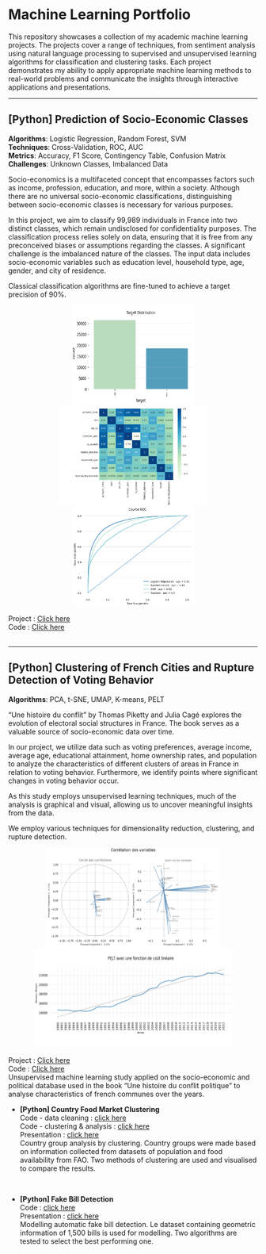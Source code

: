 # Machine Learning Portfolio

This repository showcases a collection of my academic machine learning projects. The projects cover a range of techniques, from sentiment analysis using natural language processing to supervised and unsupervised learning algorithms for classification and clustering tasks. Each project demonstrates my ability to apply appropriate machine learning methods to real-world problems and communicate the insights through interactive applications and presentations.
<br/>

----------

## [Python] Prediction of Socio-Economic Classes

**Algorithms**: Logistic Regression, Random Forest, SVM<br/>
**Techniques**: Cross-Validation, ROC, AUC<br/>
**Metrics**: Accuracy, F1 Score, Contingency Table, Confusion Matrix<br/>
**Challenges**: Unknown Classes, Imbalanced Data<br/>

Socio-economics is a multifaceted concept that encompasses factors such as income, profession, education, and more, within a society. Although there are no universal socio-economic classifications, distinguishing between socio-economic classes is necessary for various purposes.

In this project, we aim to classify 99,989 individuals in France into two distinct classes, which remain undisclosed for confidentiality purposes. The classification process relies solely on data, ensuring that it is free from any preconceived biases or assumptions regarding the classes. A significant challenge is the imbalanced nature of the classes. The input data includes socio-economic variables such as education level, household type, age, gender, and city of residence.

Classical classification algorithms are fine-tuned to achieve a target precision of 90%.<br/>

<p align="center">
  <img src="https://github.com/haejiyun/Machine-Learning/blob/main/Supervised%20Learning/distribution.png" alt="distribution" width="250" height="200">
  <img src="https://github.com/haejiyun/Machine-Learning/blob/main/Supervised%20Learning/heatmap.png" alt="heatmap" width="300" height="200">
  <img src="https://github.com/haejiyun/Machine-Learning/blob/main/Supervised%20Learning/ROC.png" alt="ROC" width="250" height="200">
<p/>

Project : <a href="https://github.com/haejiyun/Machine-Learning/blob/main/Supervised%20Learning/supervised_learning.pdf">Click here</a><br/>
Code : <a href="https://github.com/haejiyun/Machine-Learning/blob/main/Supervised%20Learning/supervised_learning.py">Click here</a><br/>
<br/>


----------

## [Python] Clustering of French Cities and Rupture Detection of Voting Behavior

**Algorithms**: PCA, t-SNE, UMAP, K-means, PELT<br/>

“Une histoire du conflit” by Thomas Piketty and Julia Cagé explores the evolution of electoral social structures in France. The book serves as a valuable source of socio-economic data over time.

In our project, we utilize data such as voting preferences, average income, average age, educational attainment, home ownership rates, and population to analyze the characteristics of different clusters of areas in France in relation to voting behavior. Furthermore, we identify points where significant changes in voting behavior occur.

As this study employs unsupervised learning techniques, much of the analysis is graphical and visual, allowing us to uncover meaningful insights from the data.

We employ various techniques for dimensionality reduction, clustering, and rupture detection.

<p align="center">
  <img src="https://github.com/haejiyun/Machine-Learning/blob/main/Unsupervised%20Learning/correlation-circle.png" alt="distribution" width="350" height="200">
  <img src="https://github.com/haejiyun/Machine-Learning/blob/main/Unsupervised%20Learning/pelt.png" alt="pelt" width="400" height="200">
<p/>


Project : [Click here](https://github.com/haejiyun/Machine-Learning/blob/main/Unsupervised%20Learning/Unsupervised_Learning_Haeji_YUN.pdf)<br/>
Code : [Click here](https://github.com/haejiyun/Machine-Learning/blob/main/Unsupervised%20Learning/Unsupervised_Learning_Haeji_YUN.py)<br/>
Unsupervised machine learning study applied on the socio-economic and political database used in the book “Une histoire du conflit politique” to analyse characteristics of french communes over the years.
<br/>









- **[Python] Country Food Market Clustering**<br/>
Code - data cleaning : [click here](https://github.com/haejiyun/Machine-Learning/blob/main/Sales%20Country%20Clustering/preparation_nettoyage.ipynb)<br/>
Code - clustering & analysis : [click here](https://github.com/haejiyun/Machine-Learning/blob/main/Sales%20Country%20Clustering/clustering_visualisation.ipynb)<br/>
Presentation : [click here](https://github.com/haejiyun/Machine-Learning/blob/main/Sales%20Country%20Clustering/market%20study.pdf)<br/>
Country group analysis by clustering. Country groups were made based on information collected from datasets of population and food availability from FAO. Two methods of clustering are used and visualised to compare the results.
<br/>

- **[Python] Fake Bill Detection**<br/>
Code : [click here](https://github.com/haejiyun/Machine-Learning/blob/main/Fake%20Bill%20Detection/detection_faux_billet.ipynb)<br/>
Presentation : [click here](https://github.com/haejiyun/Machine-Learning/blob/main/Fake%20Bill%20Detection/detection_faux_billet.pdf)<br/>
Modelling automatic fake bill detection. Le dataset containing geometric information of 1,500 bills is used for modelling. Two algorithms are tested to select the best performing one.
